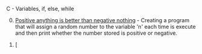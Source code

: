 C - Variables, if, else, while

0. [Positive anything is better than negative nothing]() - Creating a program that will assign a random number to the variable 'n' each time is execute and then print whether the number stored is positive or negative.

1. [